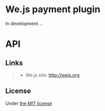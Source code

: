 # We.js payment plugin

In development ...

# API


## Links

> * We.js site: http://wejs.org

## License

Under [the MIT license](https://github.com/wejs/we/blob/master/LICENSE.md)